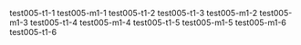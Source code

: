 test005-t1-1
test005-m1-1
test005-t1-2
test005-t1-3
test005-m1-2
test005-m1-3
test005-t1-4
test005-m1-4
test005-t1-5
test005-m1-5
test005-m1-6
test005-t1-6
